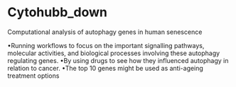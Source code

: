 # Cytohubb_down
Computational analysis of autophagy genes in human senescence

•Running workflows to focus on the important signalling pathways, molecular activities, and biological processes involving these autophagy regulating genes. 
•By using drugs to see how they influenced autophagy in relation to cancer. 
•The top 10 genes might be used as anti-ageing treatment options
